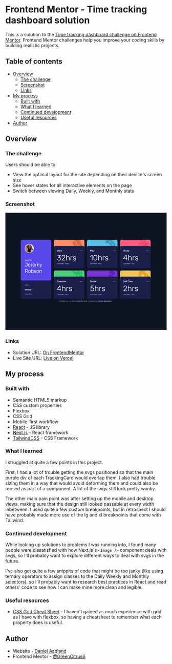 # Frontend Mentor - Time tracking dashboard solution

This is a solution to the [Time tracking dashboard challenge on Frontend Mentor](https://www.frontendmentor.io/challenges/time-tracking-dashboard-UIQ7167Jw). Frontend Mentor challenges help you improve your coding skills by building realistic projects. 

## Table of contents

- [Overview](#overview)
  - [The challenge](#the-challenge)
  - [Screenshot](#screenshot)
  - [Links](#links)
- [My process](#my-process)
  - [Built with](#built-with)
  - [What I learned](#what-i-learned)
  - [Continued development](#continued-development)
  - [Useful resources](#useful-resources)
- [Author](#author)


## Overview

### The challenge

Users should be able to:

- View the optimal layout for the site depending on their device's screen size
- See hover states for all interactive elements on the page
- Switch between viewing Daily, Weekly, and Monthly stats

### Screenshot

![Screenshot of the solution in desktop view](./public/images/screenshot.png)

### Links

- Solution URL: [On FrontendMentor](https://www.frontendmentor.io/solutions/time-tracking-dashboard-with-nextjs-f5iO1BoDcM)
- Live Site URL: [Live on Vercel](https://fm-time-tracking-five.vercel.app/)

## My process

### Built with

- Semantic HTML5 markup
- CSS custom properties
- Flexbox
- CSS Grid
- Mobile-first workflow
- [React](https://reactjs.org/) - JS library
- [Next.js](https://nextjs.org/) - React framework
- [TailwindCSS](https://tailwindcss.com/) - CSS Framework


### What I learned

I struggled at quite a few points in this project.

First, I had a lot of trouble getting the svgs positioned so that the main purple div of each TrackingCard would overlap them. I also had trouble sizing them in a way that would avoid deforming them and could also be reused as part of a component. A lot of the svgs still look pretty wonky.

The other main pain point was after setting up the mobile and desktop views, making sure that the design still looked passable at every width inbetween. I used quite a few custom breakpoints, but in retrospect I should have probably made more use of the lg and xl breakpoints that come with Tailwind. 



### Continued development

While looking up solutions to problems I was running into, I found many people were dissatisfied with how Next.js's `<Image />` component deals with svgs, so I'll probably want to explore different ways to deal with svgs in the future. 

I've also got quite a few snippits of code that might be too janky (like using ternary operators to assign classes to the Daily Weekly and Monthly selectors), so I'll probably want to research best practices in React and read others' code to see how I can make mine more clean and legible. 

### Useful resources

- [CSS Grid Cheat Sheet](https://css-tricks.com/snippets/css/complete-guide-grid/) - I haven't gained as much experience with grid as I have with flexbox, so having a cheatsheet to remember what each property does is useful. 

## Author

- Website - [Daniel Aadland](https://portfolio-website-rgm2jbtrb-greencitrus6s-projects.vercel.app/)
- Frontend Mentor - [@GreenCitrus6](https://www.frontendmentor.io/profile/GreenCitrus6)
